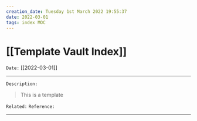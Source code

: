 ```yaml
---
creation_date: Tuesday 1st March 2022 19:55:37
date: 2022-03-01
tags: index MOC
---
```


# [[Template Vault Index]]

`Date:` [[2022-03-01]]

---

`Description:`

> This is a template

`Related:`
`Reference:`

---
